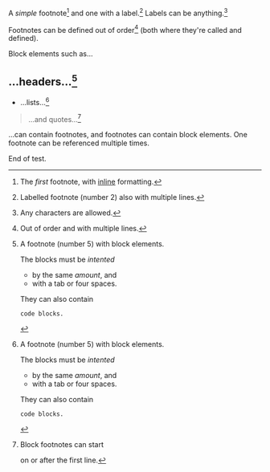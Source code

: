 A *simple* footnote[^1] and one with a label.[^label] Labels can be anything.[^✳&|^"]

[^1]: The *first* footnote, with [inline](https://example.org/) formatting.
[^third]: Out of order
    and with
    multiple lines.
[^label]: Labelled footnote (number 2)
also with
multiple lines.
[^✳&|^"]: Any characters are allowed.

Footnotes can be defined out of order[^third] (both where they're called and defined).

Block elements such as…

## …headers…[^block]

* …lists…[^block]

> …and quotes…[^block2]

…can contain footnotes, and footnotes can contain block elements.
One footnote can be referenced multiple times.

[^block]: A footnote (number 5) with block elements.
    
    The blocks must be _intented_
    
    * by the same *amount*, and
    * with a tab or four spaces.
    
    They can also contain
    
        code blocks.

[^block2]:
    Block footnotes can start
    
    on or after the first line.

End of test.
